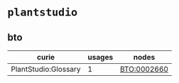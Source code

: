 # `plantstudio`

## bto

| curie                |   usages | nodes                                                     |
|----------------------|----------|-----------------------------------------------------------|
| PlantStudio:Glossary |        1 | [BTO:0002660](http://purl.obolibrary.org/obo/BTO_0002660) |

